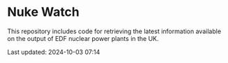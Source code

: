 # Nuke Watch

This repository includes code for retrieving the latest information available on the output of EDF nuclear power plants in the UK.

Last updated: 2024-10-03 07:14